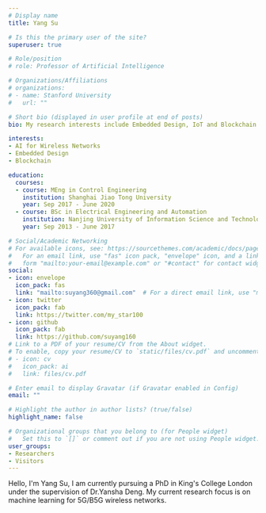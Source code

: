 ```yaml
---
# Display name
title: Yang Su

# Is this the primary user of the site?
superuser: true

# Role/position
# role: Professor of Artificial Intelligence

# Organizations/Affiliations
# organizations:
# - name: Stanford University
#   url: ""

# Short bio (displayed in user profile at end of posts)
bio: My research interests include Embedded Design, IoT and Blockchain.

interests:
- AI for Wireless Networks
- Embedded Design
- Blockchain

education:
  courses:
  - course: MEng in Control Engineering
    institution: Shanghai Jiao Tong University
    year: Sep 2017 - June 2020
  - course: BSc in Electrical Engineering and Automation
    institution: Nanjing University of Information Science and Technology
    year: Sep 2013 - June 2017

# Social/Academic Networking
# For available icons, see: https://sourcethemes.com/academic/docs/page-builder/#icons
#   For an email link, use "fas" icon pack, "envelope" icon, and a link in the
#   form "mailto:your-email@example.com" or "#contact" for contact widget.
social:
- icon: envelope
  icon_pack: fas
  link: "mailto:suyang360@gmail.com"  # For a direct email link, use "mailto:test@example.org".
- icon: twitter
  icon_pack: fab
  link: https://twitter.com/my_star100
- icon: github
  icon_pack: fab
  link: https://github.com/suyang160
# Link to a PDF of your resume/CV from the About widget.
# To enable, copy your resume/CV to `static/files/cv.pdf` and uncomment the lines below.
# - icon: cv
#   icon_pack: ai
#   link: files/cv.pdf

# Enter email to display Gravatar (if Gravatar enabled in Config)
email: ""

# Highlight the author in author lists? (true/false)
highlight_name: false

# Organizational groups that you belong to (for People widget)
#   Set this to `[]` or comment out if you are not using People widget.
user_groups:
- Researchers
- Visitors
---
```


Hello, I'm Yang Su, I am currently pursuing a PhD in King's College London under the supervision of Dr.Yansha Deng. My current research focus is on machine learning for 5G/B5G wireless networks.

<!-- When I was a freshman, I had a course called C language programming. After the course, I began to think about how to apply C language. Occasionally, I got a book named 51 Single-Chip Microcomputer Tutorial based on C language, which offered me the entry to the world of electronic design. Along with the improvement of ability, I also took part in the Electronic Design Contest which teamed up with three people and you need to fulfill as many requirements as possible in three days. Through the efforts of my team, we achieved good results. 

During undergraduate period, I have done some projects about blockchain applications in IoT. -->


